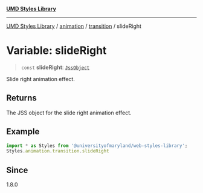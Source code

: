 [**UMD Styles Library**](../../../../README.md)

***

[UMD Styles Library](../../../../README.md) / [animation](../../../README.md) / [transition](../README.md) / slideRight

# Variable: slideRight

> `const` **slideRight**: [`JssObject`](../../../../utilities/namespaces/transform/type-aliases/JssObject.md)

Slide right animation effect.

## Returns

The JSS object for the slide right animation effect.

## Example

```typescript
import * as Styles from '@universityofmaryland/web-styles-library';
Styles.animation.transition.slideRight
```

## Since

1.8.0
